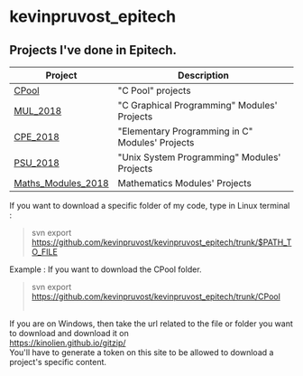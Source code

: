 # kevinpruvost_epitech

## Projects I've done in Epitech.

| Project | Description |
|---------|-------------|
| [CPool]       | "C Pool" projects |
| [MUL_2018]         | "C Graphical Programming" Modules' Projects |
| [CPE_2018]         |  "Elementary Programming in C" Modules' Projects |
| [PSU_2018]         |  "Unix System Programming" Modules' Projects |
| [Maths_Modules_2018]         | Mathematics Modules' Projects |


[CPool]: https://github.com/kevinpruvost/kevinpruvost_epitech/tree/master/CPool
[MUL_2018]: https://github.com/kevinpruvost/kevinpruvost_epitech/tree/master/MUL_2018
[CPE_2018]: https://github.com/kevinpruvost/kevinpruvost_epitech/tree/master/CPE_2018
[PSU_2018]: https://github.com/kevinpruvost/kevinpruvost_epitech/tree/master/PSU_2018
[Maths_Modules_2018]: https://github.com/kevinpruvost/kevinpruvost_epitech/tree/master/Maths_Modules_2018

If you want to download a specific folder of my code, type in Linux terminal :<br>
> svn export https://github.com/kevinpruvost/kevinpruvost_epitech/trunk/$PATH_TO_FILE</br>

Example : 
If you want to download the CPool folder.<br>
> svn export https://github.com/kevinpruvost/kevinpruvost_epitech/trunk/CPool </br></br>

If you are on Windows, then take the url related to the file or folder you want to download and download it on <br>https://kinolien.github.io/gitzip/</br>
You'll have to generate a token on this site to be allowed to download a project's specific content.
